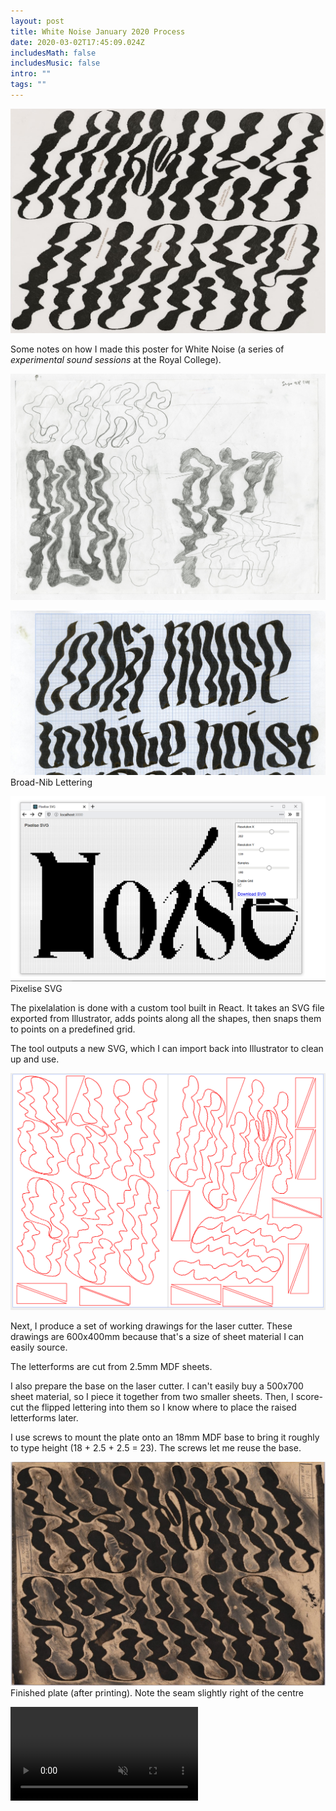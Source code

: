 ```yaml
---
layout: post
title: White Noise January 2020 Process
date: 2020-03-02T17:45:09.024Z
includesMath: false
includesMusic: false
intro: ""
tags: ""
---
```

![White Noise Poster](/assets/letterpress/wn.jpg)

Some notes on how I made this poster for White Noise (a series of *experimental sound sessions* at the Royal College).

![White Noise Poster](/assets/letterpress/01114.jpg)

![White Noise Poster](/assets/letterpress/scan035.jpg)
Broad-Nib Lettering

![White Noise Poster](/assets/letterpress/Capture-6.png)
Pixelise SVG

The pixelalation is done with a custom tool built in React. It takes an SVG file exported from Illustrator, adds points along all the shapes, then snaps them to points on a predefined grid.

The tool outputs a new SVG, which I can import back into Illustrator to clean up and use.


![White Noise Poster](/assets/letterpress/working.png)

Next, I produce a set of working drawings for the laser cutter. These drawings are 600x400mm because that's a size of sheet material I can easily source.


The letterforms are cut from 2.5mm MDF sheets.

I also prepare the base on the laser cutter. I can't easily buy a 500x700 sheet material, so I piece it together from two smaller sheets. Then, I score-cut the flipped lettering into them so I know where to place the raised letterforms later.

I use screws to mount the plate onto an 18mm MDF base to bring it roughly to type height (18 + 2.5 + 2.5 = 23). The screws let me reuse the base.

![White Noise Poster](/assets/letterpress/wn-plate.jpg)
Finished plate (after printing). Note the seam slightly right of the centre

<video muted autoplay loop src='/assets/letterpress/wn-process.mp4'></video>
